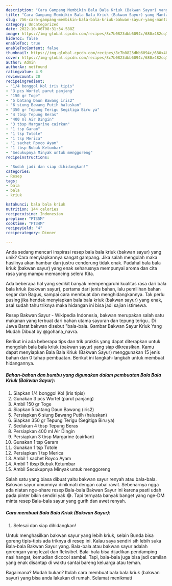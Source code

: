 ```yaml
---
description: "Cara Gampang Membikin Bala Bala Kriuk (Bakwan Sayur) yang Mantap"
title: "Cara Gampang Membikin Bala Bala Kriuk (Bakwan Sayur) yang Mantap"
slug: 756-cara-gampang-membikin-bala-bala-kriuk-bakwan-sayur-yang-mantap
category: Uncategorized
date: 2022-10-06T08:31:34.588Z
image: https://img-global.cpcdn.com/recipes/8c7b0823dbb6094c/680x482cq70/bala-bala-kriuk-bakwan-sayur-foto-resep-utama.jpg
hideToc: false
enableToc: true
enableTocContent: false
thumbnail: https://img-global.cpcdn.com/recipes/8c7b0823dbb6094c/680x482cq70/bala-bala-kriuk-bakwan-sayur-foto-resep-utama.jpg
cover: https://img-global.cpcdn.com/recipes/8c7b0823dbb6094c/680x482cq70/bala-bala-kriuk-bakwan-sayur-foto-resep-utama.jpg
author: Admin
authorAv: notfound
ratingvalue: 4.9
reviewcount: 20
recipeingredient:
- "1/4 bonggol Kol iris tipis"
- "3 pcs Wortel parut panjang"
- "150 gr Toge"
- "5 batang Daun Bawang iris2"
- "6 siung Bawang Putih haluskan"
- "350 gr Tepung Terigu Segitiga Biru ya"
- "4 tbsp Tepung Beras"
- "400 ml Air Dingin"
- "3 tbsp Margarine cairkan"
- "1 tsp Garam"
- "1 tsp Totole"
- "1 tsp Merica"
- "1 sachet Royco Ayam"
- "1 tbsp Bubuk Ketumbar"
- "Secukupnya Minyak untuk menggoreng"
recipeinstructions:

- "Sudah jadi dan siap dihidangkan!"
categories:
- Resep
tags:
- bala
- bala
- kriuk

katakunci: bala bala kriuk 
nutrition: 144 calories
recipecuisine: Indonesian
preptime: "PT35M"
cooktime: "PT34M"
recipeyield: "4"
recipecategory: Dinner

---
```





Anda sedang mencari inspirasi resep bala bala kriuk (bakwan sayur) yang unik? Cara menyiapkannya sangat gampang. Jika salah mengolah maka hasilnya akan hambar dan justru cenderung tidak enak. Padahal bala bala kriuk (bakwan sayur) yang enak seharusnya mempunyai aroma dan cita rasa yang mampu memancing selera Kita.





Ada beberapa hal yang sedikit banyak mempengaruhi kualitas rasa dari bala bala kriuk (bakwan sayur), pertama dari jenis bahan, lalu pemilihan bahan segar dan Bagus, sampai cara membuat dan menghidangkannya. Tak perlu pusing jika hendak menyiapkan bala bala kriuk (bakwan sayur) yang enak,      asal sudah tahu triknya maka hidangan ini bisa jadi sajian istimewa.














Resep Bakwan Sayur - Wikipedia Indonesia, bakwan merupakan salah satu makanan yang terbuat dari bahan utama sayuran dan tepung terigu.. Di Jawa Barat bakwan disebut &#34;bala-bala. Gambar Bakwan Sayur Kriuk Yang Mudah Dibuat by @gohana_navra.






Berikut ini ada beberapa tips dan trik praktis yang dapat diterapkan untuk mengolah bala bala kriuk (bakwan sayur) yang siap dikreasikan. Kamu dapat menyiapkan Bala Bala Kriuk (Bakwan Sayur) menggunakan 15 jenis bahan dan 0 tahap pembuatan. Berikut ini langkah-langkah untuk membuat hidangannya.

<!--inarticleads1-->

##### Bahan-bahan dan bumbu yang digunakan dalam pembuatan Bala Bala Kriuk (Bakwan Sayur):

1. Siapkan 1/4 bonggol Kol (iris tipis)
1. Gunakan 3 pcs Wortel (parut panjang)
1. Ambil 150 gr Toge
1. Siapkan 5 batang Daun Bawang (iris2)
1. Persiapkan 6 siung Bawang Putih (haluskan)
1. Siapkan 350 gr Tepung Terigu (Segitiga Biru ya)
1. Sediakan 4 tbsp Tepung Beras
1. Persiapkan 400 ml Air Dingin
1. Persiapkan 3 tbsp Margarine (cairkan)
1. Gunakan 1 tsp Garam
1. Gunakan 1 tsp Totole
1. Persiapkan 1 tsp Merica
1. Ambil 1 sachet Royco Ayam
1. Ambil 1 tbsp Bubuk Ketumbar
1. Ambil Secukupnya Minyak untuk menggoreng


Salah satu yang biasa dibuat yaitu bakwan sayur renyah atau bala-bala. Bakwan sayur umumnya dinikmati dengan cabai rawit. Sebenarnya ngga ada niatan nge-share resep Bala-bala Bakwan Sayur ini karena pasti udah pada pinter bikin sendiri yak 😂. Tapi ternyata banyak banget yang nge-DM minta resep Bala-bala sayur yang gurih dan awet renyah. 

<!--inarticleads2-->

##### Cara membuat Bala Bala Kriuk (Bakwan Sayur):


1. Selesai dan siap dihidangkan!

Untuk menghasilkan bakwan sayur yang lebih kriuk, selain Bunda bisa goreng tipis-tipis ada triknya di resep ini. Kalau saya sendiri sih lebih suka Bala-bala Bakwan Sayur yang. Bala-bala atau bakwan sayur adalah gorengan yang lezat dan fleksibel. Bala-bala bisa dijadikan pendamping nasi hangat, kemudian dicocol sambal. Tapi, bala-bala juga bisa jadi camilan yang enak disantap di waktu santai bareng keluarga atau teman. 

Bagaimana? Mudah bukan? Itulah cara membuat bala bala kriuk (bakwan sayur) yang bisa anda lakukan di rumah. Selamat menikmati
